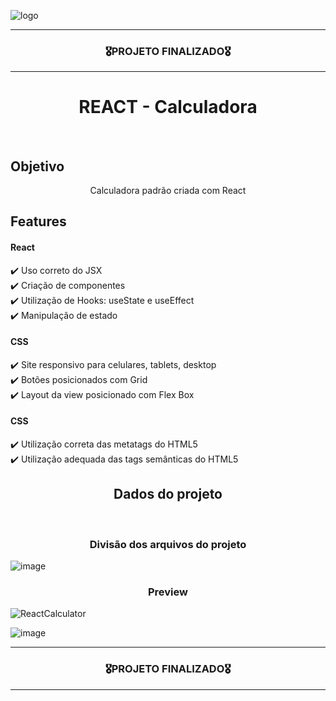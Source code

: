 ![logo](https://user-images.githubusercontent.com/68918326/193332767-8248edfa-cf76-4032-8eed-05bf3037838c.PNG)

<hr>
<h3 align="center">🎖️PROJETO FINALIZADO🎖️</h3>
<hr>


<h1 align="center">REACT - Calculadora</h1>
<br>


## Objetivo
<p align="center">
  Calculadora padrão criada com React
</p>


## Features
  #### React
  ✔️ Uso correto do JSX <br>
  ✔️ Criação de componentes <br>
  ✔️ Utilização de Hooks: useState e useEffect <br>
  ✔️ Manipulação de estado <br>

  #### CSS
  ✔️ Site responsivo para celulares, tablets, desktop <br>
  ✔️ Botões posicionados com Grid <br>
  ✔️ Layout da view posicionado com Flex Box <br>

  #### CSS
  ✔️ Utilização correta das metatags do HTML5 <br>
  ✔️ Utilização adequada das tags semânticas do HTML5 <br>



<h2 align="center">Dados do projeto</h2><br>

<h3 align="center">Divisão dos arquivos do projeto</h3>

![image](https://user-images.githubusercontent.com/68918326/201541776-53c757ac-4254-4f21-bfdf-39f40f64947c.png)
<br>

<h3 align="center">Preview</h3>

![ReactCalculator](https://user-images.githubusercontent.com/68918326/201542071-abe5f02e-3aa0-49c6-a06d-3cddef9b35a1.gif)
<br>

![image](https://user-images.githubusercontent.com/68918326/201542122-86dda4ee-a701-4639-b244-d5dcb0a24455.png)
<br>

<hr>
<h3 align="center">🎖️PROJETO FINALIZADO🎖️</h3>
<hr>